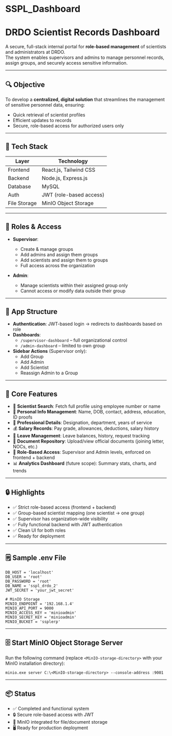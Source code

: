 # SSPL_Dashboard

# DRDO Scientist Records Dashboard

A secure, full-stack internal portal for **role-based management** of scientists and administrators at DRDO.\
The system enables supervisors and admins to manage personnel records, assign groups, and securely access sensitive information.

---

## 🔍 Objective

To develop a **centralized, digital solution** that streamlines the management of sensitive personnel data, ensuring:

- Quick retrieval of scientist profiles
- Efficient updates to records
- Secure, role-based access for authorized users only

---

## 🚀 Tech Stack

| Layer        | Technology              |
| ------------ | ----------------------- |
| Frontend     | React.js, Tailwind CSS  |
| Backend      | Node.js, Express.js     |
| Database     | MySQL                   |
| Auth         | JWT (role-based access) |
| File Storage | MinIO Object Storage    |

---

## 🔐 Roles & Access

- **Supervisor**:

  - Create & manage groups
  - Add admins and assign them groups
  - Add scientists and assign them to groups
  - Full access across the organization

- **Admin**:

  - Manage scientists within their assigned group only
  - Cannot access or modify data outside their group

---

## 🧭 App Structure

- **Authentication**: JWT-based login → redirects to dashboards based on role
- **Dashboards**:
  - `/supervisor-dashboard` – full organizational control
  - `/admin-dashboard` – limited to own group
- **Sidebar Actions** (Supervisor only):
  - Add Group
  - Add Admin
  - Add Scientist
  - Reassign Admin to a Group

---

## 🧾 Core Features

- 🔎 **Scientist Search**: Fetch full profile using employee number or name
- 📄 **Personal Info Management**: Name, DOB, contact, address, education, ID proofs
- 💼 **Professional Details**: Designation, department, years of service
- 💰 **Salary Records**: Pay grade, allowances, deductions, salary history
- 📆 **Leave Management**: Leave balances, history, request tracking
- 📁 **Document Repository**: Upload/view official documents (joining letter, NOCs, etc.)
- 🔐 **Role-Based Access**: Supervisor and Admin levels, enforced on frontend + backend
- 📊 **Analytics Dashboard** (future scope): Summary stats, charts, and trends

---

## 🔒 Highlights

- ✅ Strict role-based access (frontend + backend)
- ✅ Group-based scientist mapping (one scientist → one group)
- ✅ Supervisor has organization-wide visibility
- ✅ Fully functional backend with JWT authentication
- ✅ Clean UI for both roles
- ✅ Ready for deployment

---

## 🗒️ Sample .env File

```env
DB_HOST = 'localhost'
DB_USER = 'root'
DB_PASSWORD = 'root'
DB_NAME = 'sspl_drdo_2'
JWT_SECRET = 'your_jwt_secret'

# MinIO Storage
MINIO_ENDPOINT = '192.168.1.4'
MINIO_API_PORT = 9000
MINIO_ACCESS_KEY = 'minioadmin'
MINIO_SECRET_KEY = 'minioadmin'
MINIO_BUCKET = 'ssplerp'
```

---

## 🗄️ Start MinIO Object Storage Server

Run the following command (replace `<MinIO-storage-directory>` with your MinIO installation directory):

```
minio.exe server C:\<MinIO-storage-directory> --console-address :9001
```

---

## 📦 Status

- ✅ Completed and functional system
- 🔒 Secure role-based access with JWT
- 📂 MinIO integrated for file/document storage
- 🖥️ Ready for production deployment
